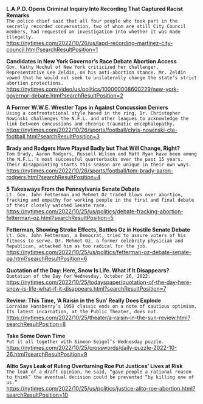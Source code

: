 **L.A.P.D. Opens Criminal Inquiry Into Recording That Captured Racist Remarks**\
`The police chief said that all four people who took part in the secretly recorded conversation, two of whom are still City Council members, had requested an investigation into whether it was made illegally.`\
https://nytimes.com/2022/10/26/us/lapd-recording-martinez-city-council.html?searchResultPosition=1

**Candidates in New York Governor’s Race Debate Abortion Access**\
`Gov. Kathy Hochul of New York criticized her challenger, Representative Lee Zeldin, on his anti-abortion stance. Mr. Zeldin vowed that he would not seek to unilaterally change the state’s strict abortion protections.`\
https://nytimes.com/video/us/politics/100000008600229/new-york-governor-debate.html?searchResultPosition=2

**A Former W.W.E. Wrestler Taps in Against Concussion Deniers**\
`Using a confrontational style honed in the ring, Dr. Christopher Nowinski challenges the N.F.L. and other leagues to acknowledge the link between concussions and chronic traumatic encephalopathy.`\
https://nytimes.com/2022/10/26/sports/football/chris-nowinski-cte-football.html?searchResultPosition=3

**Brady and Rodgers Have Played Badly but That Will Change, Right?**\
`Tom Brady, Aaron Rodgers, Russell Wilson and Matt Ryan have been among the N.F.L.’s most successful quarterbacks over the past 15 years. Their disappointing starts this season are unique in their own ways.`\
https://nytimes.com/2022/10/26/sports/football/tom-brady-aaron-rodgers.html?searchResultPosition=4

**5 Takeaways From the Pennsylvania Senate Debate**\
`Lt. Gov. John Fetterman and Mehmet Oz traded blows over abortion, fracking and empathy for working people in the first and final debate of their closely watched Senate race.`\
https://nytimes.com/2022/10/25/us/politics/debate-fracking-abortion-fetterman-oz.html?searchResultPosition=5

**Fetterman, Showing Stroke Effects, Battles Oz in Hostile Senate Debate**\
`Lt. Gov. John Fetterman, a Democrat, tried to assure voters of his fitness to serve. Dr. Mehmet Oz, a former celebrity physician and Republican, attacked him as too radical for the job.`\
https://nytimes.com/2022/10/25/us/politics/fetterman-oz-debate-senate-pa.html?searchResultPosition=6

**Quotation of the Day: Here, Snow Is Life. What if It Disappears?**\
`Quotation of the Day for Wednesday, October 26, 2022.`\
https://nytimes.com/2022/10/25/todayspaper/quotation-of-the-day-here-snow-is-life-what-if-it-disappears.html?searchResultPosition=7

**Review: This Time, ‘A Raisin in the Sun’ Really Does Explode**\
`Lorraine Hansberry’s 1959 classic ends on a note of cautious optimism. Its latest incarnation, at the Public Theater, does not.`\
https://nytimes.com/2022/10/25/theater/a-raisin-in-the-sun-review.html?searchResultPosition=8

**Take Some Down Time**\
`Put it all together with Simeon Seigel’s Wednesday puzzle.`\
https://nytimes.com/2022/10/25/crosswords/daily-puzzle-2022-10-26.html?searchResultPosition=9

**Alito Says Leak of Ruling Overturning Roe Put Justices’ Lives at Risk**\
`The leak of a draft opinion, he said, “gave people a rational reason to think” the eventual decision could be prevented “by killing one of us.”`\
https://nytimes.com/2022/10/25/us/politics/justice-alito-roe-abortion.html?searchResultPosition=10


